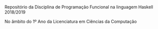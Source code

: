 Repositório da Disciplina de Programação Funcional na linguagem Haskell 2018/2019

No âmbito do 1º Ano da Licenciatura em Ciências da Computação
